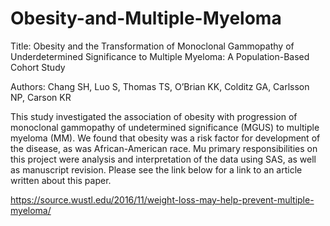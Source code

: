 # Obesity-and-Multiple-Myeloma

Title: Obesity and the Transformation of Monoclonal Gammopathy of Underdetermined Significance to Multiple Myeloma: A Population-Based Cohort Study

Authors: Chang SH, Luo S, Thomas TS, O’Brian KK, Colditz GA, Carlsson NP, Carson KR

This study investigated the association of obesity with progression of monoclonal gammopathy of undetermined significance (MGUS) to multiple myeloma (MM). We found that obesity was a risk factor for development of the disease, as was African-American race. Mu primary responsibilities on this project were analysis and interpretation of the data using SAS, as well as manuscript revision. Please see the link below for a link to an article written about this paper.

https://source.wustl.edu/2016/11/weight-loss-may-help-prevent-multiple-myeloma/
